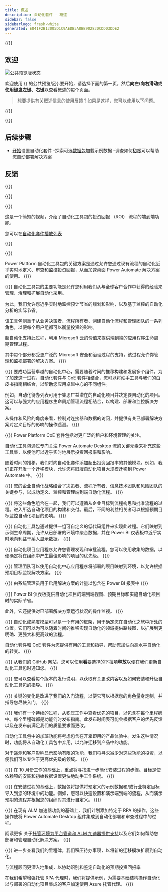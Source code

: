 ```yaml
---
title: 概述
description: 自动化套件 - 概述
sidebar: false
sidebarlogo: fresh-white
generated: E841F2B13005D1C9AEDB5A8BB90283DCDDD3DDE2
---
```


<div class="optional">

{{<toc>}}

## 欢迎

![公共预览版状态](/images/illustrations/status-public-preview.svg)

欢迎使用 {{ 的公共预览版<product-name>}}.要开始，请选择下面的第一页，然后**向左/向右滑动**或**使用键盘左键、右键**以查看概述的每个页面。

> 想要提供有关概述信息的使用反馈？如果是这样，您可以使用以下问题。

</div>

{{<presentation slides="0,1,2,3,4,5,6,7,8,9,10,11,12,13,14,15,16,17,18,19,20">}}

<div class="optional">

{{<presentationStyles>}}

## 后续步骤

- [开始](/zh-hans/get-started)设置自动化套件
-探索可选[数据包](/zh-hans/features/datapacks)加载示例数据
-调查如何[桫椤](/zh-hans/features/alm)可以帮助您自动部署解决方案

## 反馈

{{<questions name="/content/zh-hans/overview.json" completed="感谢您提供反馈" shownavigationbuttons="false" locale="zh-hans">}}

</div>

{{<slideStyles>}}

{{<slide id="slide0" audio="" description="Overview Video" video="VNC0PWBTRwA">}}

这是一个简短的视频，介绍了自动化工具包的投资回报 （ROI） 流程的端到端功能。

您可以在[自动化套件播放列表](https://www.youtube.com/playlist?list=PLi9EhCY4z99VlRg4j7D1Or6XfXbUcEWZy)

{{</slide>}}

{{<slide  id="slide1" audio="overview/Slide01.mp3" description="Automation Kit Overview" image="overview/Slide01.SVG" >}}

Power Platform 自动化工具包的关键方案是通过允许您通过现有流程的自动化近乎实时地定义、审查和监控投资回报，从而加速桌面 Power Automate 解决方案的使用。
{{</slide>}}

{{<slide  id="slide2" audio="overview/Slide02.mp3" description="Automation Kit Features" image="overview/Slide02.SVG" >}}
自动化工具包的主要功能是允许您利用我们从与全球客户合作中获得的经验来管理、治理和扩展自动化采用。

为此，我们允许您近乎实时地监控预计节省的规划和影响，以及基于监控的自动化分析的实际节省。

该工具包侧重于从业务决策者、流程所有者、创建自动化流程和管理团队的一系列角色，以便每个用户组都可以衡量投资的影响。

超自动化支持此过程，利用 Microsoft 云的价值来提供端到端的应用程序生命周期管理过程。

其中每个部分都受更广泛的 Microsoft 安全和治理过程的支持，该过程允许你管理和监视部署的解决方案。
{{</slide>}}

{{<slide  id="slide3" audio="overview/Slide03.mp3" description="Automation Center of Excellence Overview" image="overview/Slide03.SVG" >}}
要成功运营卓越的自动化中心，需要随着时间的推移构建和发展多个组件。为了加速这一过程，自动化套件与 CoE 套件相结合，您可以将动手工具与我们的白皮书指南相结合，以帮助您应用卓越中心的不同组件。

例如，自动化待办列表可用于集思广益潜在的自动化项目并决定要自动化的项目。这可以与强大的应用程序生命周期管理流程相结合，以构建、部署和监控解决方案。

从操作和风险的角度来看，控制对连接器和数据的访问，并提供有关已部署解决方案对定义目标的影响的操作遥测。
{{</slide>}}

{{<slide  id="slide4" audio="overview/Slide04.mp3" description="Automation Kit vs CoE Kit" image="overview/Slide04.SVG" >}}
Power Platform CoE 套件包括对更广泛的租户和环境管理的关注。

自动化工具包通过专门关注 Power Automate Desktop 流的关键元素来补充这些工具集，以便他可以近乎实时地展示投资回报率和影响。

随着时间的推移，我们将向自动化套件添加超出投资回报率的其他模块。例如，我们正在开发一个迁移模块，允许您将旧版自动化项目大规模迁移到 Power Automate 中。
{{</slide>}}

{{<slide  id="slide5" audio="overview/Slide05.mp3" description="Corporate Automation Strategy" image="overview/Slide05.SVG" >}}
您的企业自动化战略结合了决策者、流程所有者、信息技术团队和风险团队的关键参与，以成功定义、监控和管理端到端自动化流程。
{{</slide>}}

{{<slide  id="slide6" audio="overview/Slide06.mp3" description="Corporate Automation Strategy" image="overview/Slide06.SVG" >}}
将这些角色组合在一起，我们可以遵循从企业目标到流程构思和批准流程的过程。进入所选自动化项目的构建和交付。最后，不同的利益相关者可以根据预期目标监控自动化项目的影响。
{{</slide>}}

{{<slide  id="slide7" audio="overview/Slide07.mp3" description="Leveraging Automation Kit" image="overview/Slide07.SVG" >}}
自动化工具包通过提供一组可自定义的低代码组件来实现此过程。它们映射到示例生命周期，允许从已部署的环境中聚合数据，并在 Power BI 仪表板中近乎实时地向利益干系人显示数据。
{{</slide>}}

{{<slide  id="slide8" audio="overview/Slide08.mp3" description="Automation Projects" image="overview/Slide08.SVG" >}}
自动化项目应用程序允许您管理发现和审批流程。您可以使用收集的数据，以便确定将在组织中产生最佳影响的项目的优先级。
{{</slide>}}

{{<slide  id="slide9" audio="overview/Slide09.mp3" description="Automation Center" image="overview/Slide09.SVG" >}}
管理团队可以使用自动化中心应用程序将部署的项目映射到环境，以允许根据预期目标监视解决方案。
{{</slide>}}

{{<slide  id="slide10" audio="overview/Slide10.mp3" description="Automation Solution Manager" image="overview/Slide10.SVG" >}}
由系统管理员用于启用解决方案的计量以包含在 Power BI 报表中
{{</slide>}}

{{<slide  id="slide11" audio="overview/Slide11.mp3" description="Power BI Dashboard" image="overview/Slide11.SVG" >}}
Power BI 仪表板提供自动化项目的端到端视图、预期目标和实施自动化项目时的实际节省。

此外，它还提供对已部署解决方案运行状况的操作监视。
{{</slide>}}

{{<slide  id="slide12" audio="overview/Slide12.mp3" description="Automation Maturity Model" image="overview/Slide12.SVG" >}}
自动化成熟度模型可以是一个有用的框架，用于确定您在自动化之旅中所处的位置。它们可以为可以随着时间的推移实现自动化的领域提供路线图，以扩展到更明确、更强大和更高效的流程。

自动化套件和 CoE 套件为您提供有用的工具和指导，帮助您加快向高水平自动化的转变。
{{</slide>}}

{{<slide  id="slide13" audio="overview/Slide13.mp3" description="Monitor Automation Kit Releases" image="overview/Slide13.SVG" >}}
从我们的 GitHub 网站，您可以使用**看**要选择的下拉项**释放**以便在我们更新自动化工具包时通知您。
{{</slide>}}

{{<slide  id="slide14" audio="overview/Slide14.mp3" description="Automation Kit Release" image="overview/Slide14-Nov2022.SVG" >}}
您可以查看每个版本的发行说明，以获取有关更改内容以及如何安装和升级自动化工具包的指导。
{{</slide>}}

{{<slide  id="slide15" audio="overview/Slide15.mp3" description="Automation Kit Getting Started" image="overview/Slide15.SVG" >}}
关键的变化是改进了我们的入门流程，以便它可以根据您的角色量身定制，并指导您尽快入门。
{{</slide>}}

{{<slide  id="slide16" audio="overview/Slide16.mp3" description="What's Next" image="overview/Slide16.SVG" >}}
我们有一个持续的过程，从积压工作中查看优先的项目，以包含在每个里程碑中。每个里程碑都是功能何时发布指南。此发布时间表可能会根据客户的优先反馈以及在发布前满足我们的质量要求而更改。

自动化工具包中的加班功能将考虑包含在开箱即用的产品体验中。发生这种情况时，功能将从自动化工具包中弃用，以允许迁移到产品中的功能。

对于遥测和客户影响显示影响有限的功能，我们将寻求减少对这些功能的投资，以便我们可以专注于更高优先级的领域。
{{</slide>}}

{{<slide  id="slide17" audio="overview/Slide17.mp3" description="Simplifying the Install Process" image="overview/Slide17.SVG" >}}
在 10 月份工作的基础上，重点将寻找进一步简化安装过程的步骤。目标是使依赖项的安装和初始数据设置更快地动手工作系统。
{{</slide>}}

{{<slide  id="slide18" audio="overview/Slide18.mp3" description="Sample Data" image="overview/Slide18.SVG" >}}
在安装过程的基础上，数据包将提供将预定义的示例数据和/或行业特定目标导入到您的环境中的功能。例如，您可以快速设置和演示端到端的流程，从而演示预期的流程并根据您的组织对其进行自定义。
{{</slide>}}

{{<slide  id="slide19" audio="overview/Slide19.mp3" description="End to end ALM" image="overview/Slide19.SVG" >}}
在现有 ALM 加速器功能的基础上，我们计划添加特定于 RPA 的操作，这些操作使将 Power Automate Desktop 组件集成到自动化部署和审查过程中的过程。

阅读更多 关于[托管环境为平台管道和 ALM 加速器提供支持](/zh-hans/features/alm)以及它们如何帮助您部署和管理自动化解决方案。
{{</slide>}}

{{<slide  id="slide20" audio="overview/Slide20.mp3" description="Futures" image="overview/Slide20.SVG" >}}
进一步查看我们的里程碑，我们积压待办事项，以将新的迁移模块扩展到自动化。

与流程顾问更深入地集成，以协助识别和鉴定自动化的预期投资回报率

在我们希望增强托管 RPA 代理时，我们将提供示例，为需要基础结构操作自动化以与部署的自动化项目集成的客户加速使用 Azure 托管代理。
{{</slide>}}
